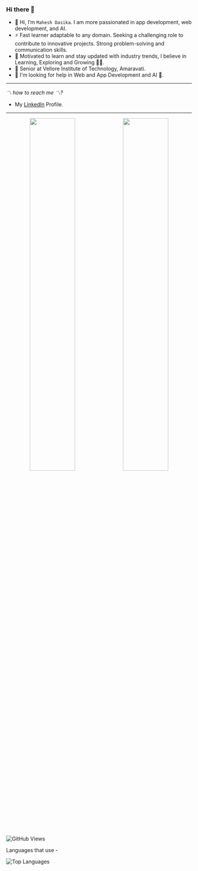 ### Hi there 👋

<!--
**mahesh-11102/mahesh-11102** is a ✨ _special_ ✨ repository because its `README.md` (this file) appears on your GitHub profile.

Here are some ideas to get you started:

- 🔭 I’m currently working on ...
- 🌱 I’m currently learning ...
-  I’m looking to collaborate on ...
-  I’m looking for help with ...
- 💬 Ask me about ...
- 📫 How to reach me: ...
- 😄 Pronouns: ...
- ⚡ Fun fact: ...
-->


- 👋 Hi, I’m `Mahesh Dasika`. I am more passionated in app development, web development, and AI.
- ⚡ Fast learner adaptable to any domain. Seeking a challenging role to contribute to innovative projects. Strong problem-solving and communication skills.
- 🌱 Motivated to learn and stay updated with industry trends, I believe in Learning, Exploring and Growing 💯💯.  
- 👯 Senior at Vellore Institute of Technology, Amaravati.
- 🤔 I'm looking for help in Web and App Development and AI 👀.
_______________________________________________________________________________________
*〽 how to reach me 〽?* 
*  My [LinkedIn]( https://www.linkedin.com/in/mahesh-dasika-178b681b8/) Profile.
________________________________________________________________________________________
<p align="center">

 <!--/p>
<p align="center">
<a href="https://github.com/prathimacode-hub"><img src="https://img.shields.io/badge/PRs-welcome-brightgreen.svg?style=flat&logo=github"></a> 
<a href="https://github.com/prathimacode-hub"><img src="https://img.shields.io/badge/Open%20Source-%F0%9F%A4%8D-Blue"></a> 
<a href="https://github.com/prathimacode-hub"><img src="https://img.shields.io/static/v1.svg?label=Contributions&message=Welcome&color=Blue&style=flat-square"></a>
<a href="https://www.python.org/"><img src="https://img.shields.io/badge/Made%20with-love-1f425f.svg"></a>
  </p-->
  
  

<p align="center">

<img width="49.5%" src="https://github-readme-stats.vercel.app/api?username=mahesh-11102&show_icons=true&theme=dark" />
  <img width="49.5%" src="https://github-readme-streak-stats.herokuapp.com/?user=mahesh-11102&theme=dark" />
</p>

<!--[![Mahesh's github activity graph](https://activity-graph.herokuapp.com/graph?username=mahesh-11102&custom_title=This%20is%20my%20graph&hide_border=true)](https://github.com/mahesh-11102/github-readme-activity-graph) -->

  
  
![GitHub Views](https://komarev.com/ghpvc/?username=mahesh-11102&color=FAC151)


Languages that use -

![Top Languages](https://github-readme-stats.vercel.app/api/top-langs/?username=mahesh-11102)
  
<!---
manognyaa/manognyaa is a ✨ special ✨ repository because its `README.md` (this file) appears on your GitHub profile.
You can click the Preview link to take a look at your changes.
--->
